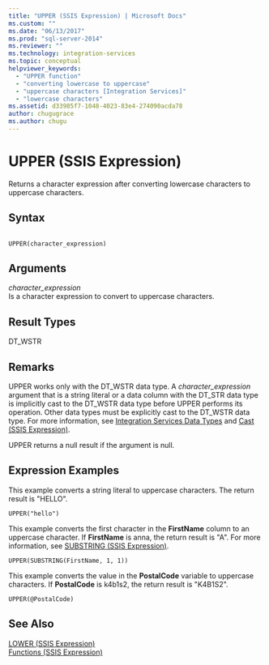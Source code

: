 ```yaml
---
title: "UPPER (SSIS Expression) | Microsoft Docs"
ms.custom: ""
ms.date: "06/13/2017"
ms.prod: "sql-server-2014"
ms.reviewer: ""
ms.technology: integration-services
ms.topic: conceptual
helpviewer_keywords: 
  - "UPPER function"
  - "converting lowercase to uppercase"
  - "uppercase characters [Integration Services]"
  - "lowercase characters"
ms.assetid: d33985f7-1048-4023-83e4-274090acda78
author: chugugrace
ms.author: chugu
---
```

# UPPER (SSIS Expression)
  Returns a character expression after converting lowercase characters to uppercase characters.  
  
## Syntax  
  
```  
  
UPPER(character_expression)  
```  
  
## Arguments  
 *character_expression*  
 Is a character expression to convert to uppercase characters.  
  
## Result Types  
 DT_WSTR  
  
## Remarks  
 UPPER works only with the DT_WSTR data type. A *character_expression* argument that is a string literal or a data column with the DT_STR data type is implicitly cast to the DT_WSTR data type before UPPER performs its operation. Other data types must be explicitly cast to the DT_WSTR data type. For more information, see [Integration Services Data Types](../data-flow/integration-services-data-types.md) and [Cast &#40;SSIS Expression&#41;](cast-ssis-expression.md).  
  
 UPPER returns a null result if the argument is null.  
  
## Expression Examples  
 This example converts a string literal to uppercase characters. The return result is "HELLO".  
  
```  
UPPER("hello")  
```  
  
 This example converts the first character in the **FirstName** column to an uppercase character. If **FirstName** is anna, the return result is "A". For more information, see [SUBSTRING &#40;SSIS Expression&#41;](substring-ssis-expression.md).  
  
```  
UPPER(SUBSTRING(FirstName, 1, 1))  
```  
  
 This example converts the value in the **PostalCode** variable to uppercase characters. If **PostalCode** is k4b1s2, the return result is "K4B1S2".  
  
```  
UPPER(@PostalCode)  
```  
  
## See Also  
 [LOWER &#40;SSIS Expression&#41;](lower-ssis-expression.md)   
 [Functions &#40;SSIS Expression&#41;](functions-ssis-expression.md)  
  
  
